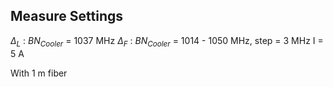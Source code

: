 ## Measure Settings
$\Delta_L$ : $BN_{Cooler}$ = 1037 MHz
$\Delta_F$ : $BN_{Cooler}$ = 1014 - 1050 MHz, step = 3 MHz
I = 5 A

With 1 m fiber